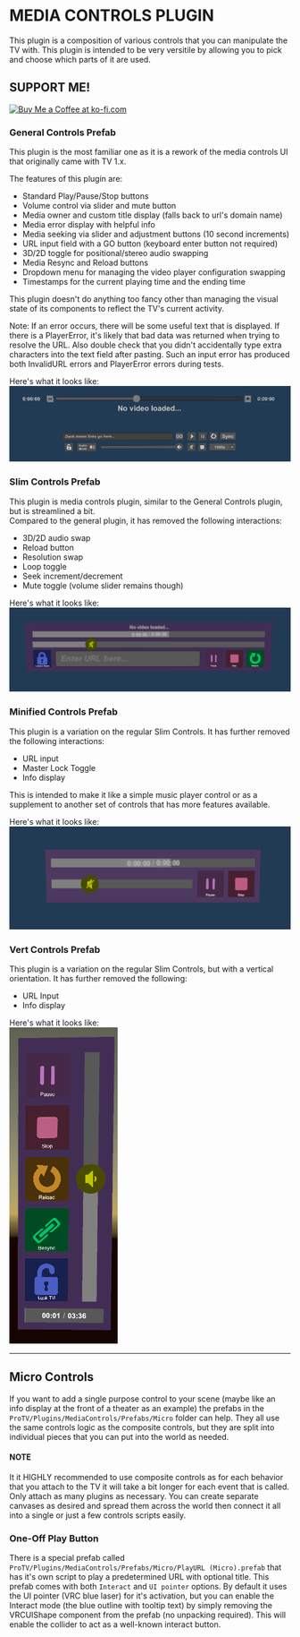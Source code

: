 # MEDIA CONTROLS PLUGIN
This plugin is a composition of various controls that you can manipulate the TV with. This plugin is intended to be very versitile
by allowing you to pick and choose which parts of it are used.

## SUPPORT ME!
<a href='https://ko-fi.com/I3I84I3Z8' target='_blank'><img height='36' style='border:0px;height:36px;' src='https://cdn.ko-fi.com/cdn/kofi2.png?v=2' border='0' alt='Buy Me a Coffee at ko-fi.com' /></a>

### General Controls Prefab
This plugin is the most familiar one as it is a rework of the media controls UI that originally came with TV 1.x.

The features of this plugin are:
- Standard Play/Pause/Stop buttons
- Volume control via slider and mute button
- Media owner and custom title display (falls back to url's domain name)
- Media error display with helpful info
- Media seeking via slider and adjustment buttons (10 second increments)
- URL input field with a GO button (keyboard enter button not required)
- 3D/2D toggle for positional/stereo audio swapping
- Media Resync and Reload buttons
- Dropdown menu for managing the video player configuration swapping
- Timestamps for the current playing time and the ending time

This plugin doesn't do anything too fancy other than managing the visual state of its components to reflect the TV's current activity.

Note: If an error occurs, there will be some useful text that is displayed. If there is a PlayerError, it's likely that bad data was returned when trying to resolve the URL. Also double check that you didn't accidentally type extra characters into the text field after pasting. Such an input error has produced both InvalidURL errors and PlayerError errors during tests.

Here's what it looks like:  
![General Controls exmaple picture](./Images/GeneralControlsSample.png)

### Slim Controls Prefab
This plugin is media controls plugin, similar to the General Controls plugin, but is streamlined a bit.  
Compared to the general plugin, it has removed the following interactions:
- 3D/2D audio swap
- Reload button
- Resolution swap
- Loop toggle
- Seek increment/decrement
- Mute toggle (volume slider remains though)

Here's what it looks like:  
![Slim Controls exmaple picture](./Images/SlimControlsSample.png)

### Minified Controls Prefab
This plugin is a variation on the regular Slim Controls. It has further removed the following interactions:
- URL input
- Master Lock Toggle
- Info display

This is intended to make it like a simple music player control or as a supplement to another set of controls that has more features available.

Here's what it looks like:  
![Minified Controls exmaple picture](./Images/MinifiedControlsSample.png)

### Vert Controls Prefab
This plugin is a variation on the regular Slim Controls, but with a vertical orientation. It has further removed the following:
- URL Input
- Info display

Here's what it looks like:  
![Vert Controls exmaple picture](./Images/VertControlsSample.png)

---
## Micro Controls
If you want to add a single purpose control to your scene (maybe like an info display at the front of a theater as an example) the prefabs in the `ProTV/Plugins/MediaControls/Prefabs/Micro` folder can help. They all use the same controls logic as the composite controls, but they are split into individual pieces that you can put into the world as needed.

#### **NOTE**
It it HIGHLY recommended to use composite controls as for each behavior that you attach to the TV it will take a bit longer for each event that is called. Only attach as many plugins as necessary. You can create separate canvases as desired and spread them across the world then connect it all into a single or just a few controls scripts easily.

### One-Off Play Button
There is a special prefab called `ProTV/Plugins/MediaControls/Prefabs/Micro/PlayURL (Micro).prefab` that has it's own script to play a predetermined URL with optional title. This prefab comes with both `Interact` and `UI pointer` options. By default it uses the UI pointer (VRC blue laser) for it's activation, but you can enable the Interact mode (the blue outline with tooltip text) by simply removing the VRCUIShape component from the prefab (no unpacking required). This will enable the collider to act as a well-known interact button.

